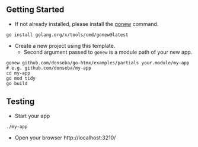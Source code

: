 
## Getting Started

* If not already installed, please install the [gonew](https://pkg.go.dev/golang.org/x/tools/cmd/gonew) command.

```console
go install golang.org/x/tools/cmd/gonew@latest
```

* Create a new project using this template.
  - Second argument passed to `gonew` is a module path of your new app.

```console
gonew github.com/donseba/go-htmx/examples/partials your.module/my-app # e.g. github.com/donseba/my-app
cd my-app
go mod tidy
go build

```

## Testing 

- Start your app

```console
./my-app
```

- Open your browser http://localhost:3210/
